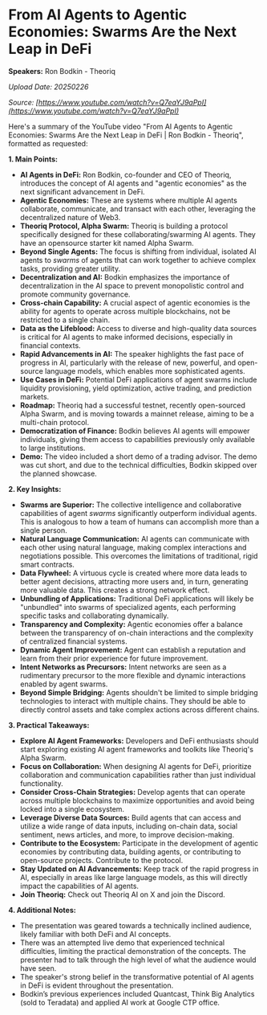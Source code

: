 # From AI Agents to Agentic Economies: Swarms Are the Next Leap in DeFi

**Speakers:** Ron Bodkin - Theoriq


*Upload Date: 20250226*

*Source: [https://www.youtube.com/watch?v=Q7eaYJ9aPpI](https://www.youtube.com/watch?v=Q7eaYJ9aPpI)*

Here's a summary of the YouTube video "From AI Agents to Agentic Economies: Swarms Are the Next Leap in DeFi | Ron Bodkin - Theoriq", formatted as requested:

**1. Main Points:**

*   **AI Agents in DeFi:** Ron Bodkin, co-founder and CEO of Theoriq, introduces the concept of AI agents and "agentic economies" as the next significant advancement in DeFi.
*   **Agentic Economies:** These are systems where multiple AI agents collaborate, communicate, and transact with each other, leveraging the decentralized nature of Web3.
*	**Theoriq Protocol, Alpha Swarm:** Theoriq is building a protocol specifically designed for these collaborating/swarming AI agents. They have an opensource starter kit named Alpha Swarm.
*   **Beyond Single Agents:** The focus is shifting from individual, isolated AI agents to *swarms* of agents that can work together to achieve complex tasks, providing greater utility.
*   **Decentralization and AI:** Bodkin emphasizes the importance of decentralization in the AI space to prevent monopolistic control and promote community governance.
*   **Cross-chain Capability:**  A crucial aspect of agentic economies is the ability for agents to operate across multiple blockchains, not be restricted to a single chain.
*   **Data as the Lifeblood:** Access to diverse and high-quality data sources is critical for AI agents to make informed decisions, especially in financial contexts.
*   **Rapid Advancements in AI:** The speaker highlights the fast pace of progress in AI, particularly with the release of new, powerful, and open-source language models, which enables more sophisticated agents.
*   **Use Cases in DeFi:** Potential DeFi applications of agent swarms include liquidity provisioning, yield optimization, active trading, and prediction markets.
*   **Roadmap:** Theoriq had a successful testnet, recently open-sourced Alpha Swarm, and is moving towards a mainnet release, aiming to be a multi-chain protocol.
*   **Democratization of Finance:** Bodkin believes AI agents will empower individuals, giving them access to capabilities previously only available to large institutions.
*   **Demo:** The video included a short demo of a trading advisor. The demo was cut short, and due to the technical difficulties, Bodkin skipped over the planned showcase.

**2. Key Insights:**

*   **Swarms are Superior:**  The collective intelligence and collaborative capabilities of agent *swarms* significantly outperform individual agents.  This is analogous to how a team of humans can accomplish more than a single person.
*   **Natural Language Communication:**  AI agents can communicate with each other using natural language, making complex interactions and negotiations possible. This overcomes the limitations of traditional, rigid smart contracts.
*   **Data Flywheel:**  A virtuous cycle is created where more data leads to better agent decisions, attracting more users and, in turn, generating more valuable data.  This creates a strong network effect.
*   **Unbundling of Applications:** Traditional DeFi applications will likely be "unbundled" into swarms of specialized agents, each performing specific tasks and collaborating dynamically.
*   **Transparency and Complexity:** Agentic economies offer a balance between the transparency of on-chain interactions and the complexity of centralized financial systems.
*	**Dynamic Agent Improvement:** Agent can establish a reputation and learn from their prior experience for future improvement.
*   **Intent Networks as Precursors:**  Intent networks are seen as a rudimentary precursor to the more flexible and dynamic interactions enabled by agent swarms.
*   **Beyond Simple Bridging:** Agents shouldn't be limited to simple bridging technologies to interact with multiple chains.  They should be able to directly control assets and take complex actions across different chains.

**3. Practical Takeaways:**

*   **Explore AI Agent Frameworks:** Developers and DeFi enthusiasts should start exploring existing AI agent frameworks and toolkits like Theoriq's Alpha Swarm.
*   **Focus on Collaboration:**  When designing AI agents for DeFi, prioritize collaboration and communication capabilities rather than just individual functionality.
*   **Consider Cross-Chain Strategies:**  Develop agents that can operate across multiple blockchains to maximize opportunities and avoid being locked into a single ecosystem.
*   **Leverage Diverse Data Sources:**  Build agents that can access and utilize a wide range of data inputs, including on-chain data, social sentiment, news articles, and more, to improve decision-making.
*   **Contribute to the Ecosystem:**  Participate in the development of agentic economies by contributing data, building agents, or contributing to open-source projects. Contribute to the protocol.
*   **Stay Updated on AI Advancements:**  Keep track of the rapid progress in AI, especially in areas like large language models, as this will directly impact the capabilities of AI agents.
* **Join Theoriq:** Check out Theoriq AI on X and join the Discord.

**4. Additional Notes:**

*   The presentation was geared towards a technically inclined audience, likely familiar with both DeFi and AI concepts.
*   There was an attempted live demo that experienced technical difficulties, limiting the practical demonstration of the concepts. The presenter had to talk through the high level of what the audience would have seen.
*   The speaker's strong belief in the transformative potential of AI agents in DeFi is evident throughout the presentation.
* Bodkin’s previous experiences included Quantcast, Think Big Analytics (sold to Teradata) and applied AI work at Google CTP office.